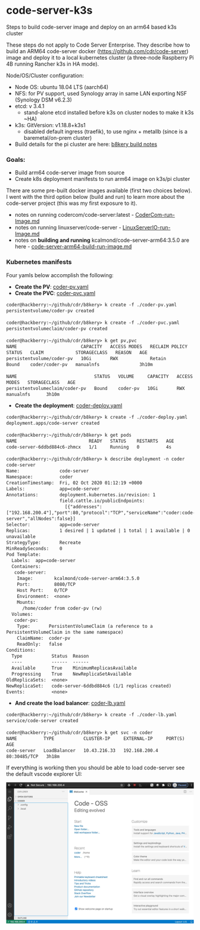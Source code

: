 # code-server-k3s

Steps to build code-server image and deploy on an arm64 based k3s cluster

These steps do not apply to Code Server Enterprise. They describe how to build an ARM64 code-server docker (https://github.com/cdr/code-server) image and deploy it to a local kubernetes cluster (a three-node Raspberry Pi 4B running Rancher k3s in HA mode).

Node/OS/Cluster configuration:
* Node OS: ubuntu 18.04 LTS (aarch64)
* NFS: for PV support, used Synology array in same LAN exporting NSF (Synology DSM v6.2.3)
* etcd: v 3.4.1
  * stand-alone etcd installed before k3s on cluster nodes to make it k3s ~HA)
* k3s:  GitVersion: v1.18.8+k3s1
  * disabled default ingress (traefik), to use nginx + metallb (since is a baremetal/on-prem cluster)
* Build details for the pi cluster are here: [b8kery build notes](https://github.com/kcalmond/b8kery)

### Goals:
* Build arm64 code-server image from source
* Create k8s deployment manifests to run arm64 image on k3s/pi cluster

There are some pre-built docker images available (first two choices below). I went with the third option below (build and run) to learn more about the code-server project (this was my first exposure to it).
* notes on running codercom/code-server:latest - [CoderCom-run-Image.md](https://github.com/kcalmond/code-server-k3s/blob/main/CoderCom-run-Image.md)
* notes on running linuxserver/code-server - [LinuxServerIO-run-Image.md](https://github.com/kcalmond/code-server-k3s/blob/main/LinuxServerIO-run-Image.md)
* notes on **building and running** kcalmond/code-server-arm64:3.5.0 are here - [code-server-arm64-build-run-image.md](https://github.com/kcalmond/code-server-k3s/blob/main/code-server-arm64-build-run-image.md)

### Kubernetes manifests
Four yamls below accomplish the following:
* **Create the PV**: [coder-pv.yaml](https://github.com/kcalmond/code-server-k3s/blob/main/coder-pv.yaml)
* **Create the PVC**: [coder-pvc.yaml](https://github.com/kcalmond/code-server-k3s/blob/main/coder-pvc.yaml)
```
coder@hackberry:~/github/cdr/b8kery> k create -f ./coder-pv.yaml
persistentvolume/coder-pv created

coder@hackberry:~/github/cdr/b8kery> k create -f ./coder-pvc.yaml
persistentvolumeclaim/coder-pv created

coder@hackberry:~/github/cdr/b8kery> k get pv,pvc
NAME                        CAPACITY   ACCESS MODES   RECLAIM POLICY   STATUS   CLAIM            STORAGECLASS   REASON   AGE
persistentvolume/coder-pv   10Gi       RWX            Retain           Bound    coder/coder-pv   manualnfs               3h10m

NAME                             STATUS   VOLUME     CAPACITY   ACCESS MODES   STORAGECLASS   AGE
persistentvolumeclaim/coder-pv   Bound    coder-pv   10Gi       RWX            manualnfs      3h10m
```

* **Create the deployment**: [coder-deploy.yaml](https://github.com/kcalmond/code-server-k3s/blob/main/coder-deploy.yaml)
```
coder@hackberry:~/github/cdr/b8kery> k create -f ./coder-deploy.yaml
deployment.apps/code-server created

coder@hackberry:~/github/cdr/b8kery> k get pods
NAME                           READY   STATUS    RESTARTS   AGE
code-server-6ddbd884c6-zhmcx   1/1     Running   0          4s

coder@hackberry:~/github/cdr/b8kery> k describe deployment -n coder code-server
Name:               code-server
Namespace:          coder
CreationTimestamp:  Fri, 02 Oct 2020 01:12:19 +0000
Labels:             app=code-server
Annotations:        deployment.kubernetes.io/revision: 1
                    field.cattle.io/publicEndpoints:
                      [{"addresses":["192.168.200.4"],"port":80,"protocol":"TCP","serviceName":"coder:code-server","allNodes":false}]
Selector:           app=code-server
Replicas:           1 desired | 1 updated | 1 total | 1 available | 0 unavailable
StrategyType:       Recreate
MinReadySeconds:    0
Pod Template:
  Labels:  app=code-server
  Containers:
   code-server:
    Image:        kcalmond/code-server-arm64:3.5.0
    Port:         8080/TCP
    Host Port:    0/TCP
    Environment:  <none>
    Mounts:
      /home/coder from coder-pv (rw)
  Volumes:
   coder-pv:
    Type:       PersistentVolumeClaim (a reference to a PersistentVolumeClaim in the same namespace)
    ClaimName:  coder-pv
    ReadOnly:   false
Conditions:
  Type           Status  Reason
  ----           ------  ------
  Available      True    MinimumReplicasAvailable
  Progressing    True    NewReplicaSetAvailable
OldReplicaSets:  <none>
NewReplicaSet:   code-server-6ddbd884c6 (1/1 replicas created)
Events:          <none>
```

* **And create the load balancer**: [coder-lb.yaml](https://github.com/kcalmond/code-server-k3s/blob/main/coder-lb.yaml)
```
coder@hackberry:~/github/cdr/b8kery> k create -f ./coder-lb.yaml
service/code-server created

coder@hackberry:~/github/cdr/b8kery> k get svc -n coder
NAME          TYPE           CLUSTER-IP     EXTERNAL-IP     PORT(S)        AGE
code-server   LoadBalancer   10.43.216.33   192.168.200.4   80:30485/TCP   3h18m
```

If everything is working then you should be able to load code-server see the default vscode explorer UI:

<img src="https://github.com/kcalmond/code-server-k3s/blob/main/Welcome-coder-Code-OSS.jpg" align="center" width="700">

